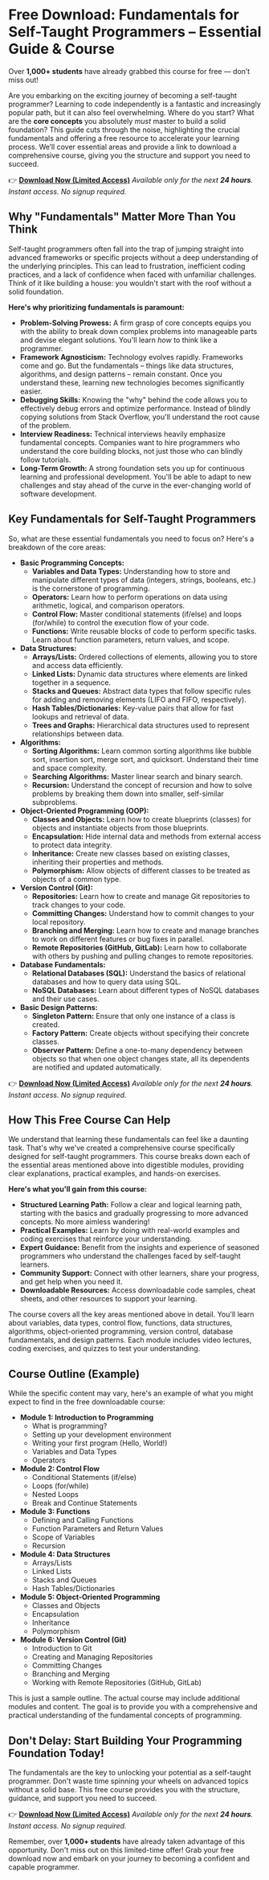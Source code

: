 # Free Download: Fundamentals for Self-Taught Programmers – Essential Guide & Course

Over **1,000+ students** have already grabbed this course for free — don’t miss out!

Are you embarking on the exciting journey of becoming a self-taught programmer? Learning to code independently is a fantastic and increasingly popular path, but it can also feel overwhelming. Where do you start? What are the **core concepts** you absolutely *must* master to build a solid foundation? This guide cuts through the noise, highlighting the crucial fundamentals and offering a free resource to accelerate your learning process. We’ll cover essential areas and provide a link to download a comprehensive course, giving you the structure and support you need to succeed.

👉 [**Download Now (Limited Access)**](https://udemywork.com/fundamentals-for-self-taught-programmers)
_Available only for the next **24 hours**. Instant access. No signup required._

## Why "Fundamentals" Matter More Than You Think

Self-taught programmers often fall into the trap of jumping straight into advanced frameworks or specific projects without a deep understanding of the underlying principles. This can lead to frustration, inefficient coding practices, and a lack of confidence when faced with unfamiliar challenges. Think of it like building a house: you wouldn't start with the roof without a solid foundation.

**Here's why prioritizing fundamentals is paramount:**

*   **Problem-Solving Prowess:** A firm grasp of core concepts equips you with the ability to break down complex problems into manageable parts and devise elegant solutions. You'll learn *how* to think like a programmer.
*   **Framework Agnosticism:** Technology evolves rapidly. Frameworks come and go. But the fundamentals – things like data structures, algorithms, and design patterns – remain constant. Once you understand these, learning new technologies becomes significantly easier.
*   **Debugging Skills:** Knowing the "why" behind the code allows you to effectively debug errors and optimize performance. Instead of blindly copying solutions from Stack Overflow, you'll understand the root cause of the problem.
*   **Interview Readiness:** Technical interviews heavily emphasize fundamental concepts. Companies want to hire programmers who understand the core building blocks, not just those who can blindly follow tutorials.
*   **Long-Term Growth:** A strong foundation sets you up for continuous learning and professional development. You'll be able to adapt to new challenges and stay ahead of the curve in the ever-changing world of software development.

## Key Fundamentals for Self-Taught Programmers

So, what are these essential fundamentals you need to focus on? Here's a breakdown of the core areas:

*   **Basic Programming Concepts:**
    *   **Variables and Data Types:** Understanding how to store and manipulate different types of data (integers, strings, booleans, etc.) is the cornerstone of programming.
    *   **Operators:** Learn how to perform operations on data using arithmetic, logical, and comparison operators.
    *   **Control Flow:** Master conditional statements (if/else) and loops (for/while) to control the execution flow of your code.
    *   **Functions:** Write reusable blocks of code to perform specific tasks. Learn about function parameters, return values, and scope.
*   **Data Structures:**
    *   **Arrays/Lists:** Ordered collections of elements, allowing you to store and access data efficiently.
    *   **Linked Lists:** Dynamic data structures where elements are linked together in a sequence.
    *   **Stacks and Queues:** Abstract data types that follow specific rules for adding and removing elements (LIFO and FIFO, respectively).
    *   **Hash Tables/Dictionaries:** Key-value pairs that allow for fast lookups and retrieval of data.
    *   **Trees and Graphs:** Hierarchical data structures used to represent relationships between data.
*   **Algorithms:**
    *   **Sorting Algorithms:** Learn common sorting algorithms like bubble sort, insertion sort, merge sort, and quicksort. Understand their time and space complexity.
    *   **Searching Algorithms:** Master linear search and binary search.
    *   **Recursion:** Understand the concept of recursion and how to solve problems by breaking them down into smaller, self-similar subproblems.
*   **Object-Oriented Programming (OOP):**
    *   **Classes and Objects:** Learn how to create blueprints (classes) for objects and instantiate objects from those blueprints.
    *   **Encapsulation:** Hide internal data and methods from external access to protect data integrity.
    *   **Inheritance:** Create new classes based on existing classes, inheriting their properties and methods.
    *   **Polymorphism:** Allow objects of different classes to be treated as objects of a common type.
*   **Version Control (Git):**
    *   **Repositories:** Learn how to create and manage Git repositories to track changes to your code.
    *   **Committing Changes:** Understand how to commit changes to your local repository.
    *   **Branching and Merging:** Learn how to create and manage branches to work on different features or bug fixes in parallel.
    *   **Remote Repositories (GitHub, GitLab):** Learn how to collaborate with others by pushing and pulling changes to remote repositories.
*   **Database Fundamentals:**
    *   **Relational Databases (SQL):** Understand the basics of relational databases and how to query data using SQL.
    *   **NoSQL Databases:** Learn about different types of NoSQL databases and their use cases.
*   **Basic Design Patterns:**
    *   **Singleton Pattern:** Ensure that only one instance of a class is created.
    *   **Factory Pattern:** Create objects without specifying their concrete classes.
    *   **Observer Pattern:** Define a one-to-many dependency between objects so that when one object changes state, all its dependents are notified and updated automatically.

👉 [**Download Now (Limited Access)**](https://udemywork.com/fundamentals-for-self-taught-programmers)
_Available only for the next **24 hours**. Instant access. No signup required._

## How This Free Course Can Help

We understand that learning these fundamentals can feel like a daunting task. That's why we've created a comprehensive course specifically designed for self-taught programmers. This course breaks down each of the essential areas mentioned above into digestible modules, providing clear explanations, practical examples, and hands-on exercises.

**Here's what you'll gain from this course:**

*   **Structured Learning Path:** Follow a clear and logical learning path, starting with the basics and gradually progressing to more advanced concepts. No more aimless wandering!
*   **Practical Examples:** Learn by doing with real-world examples and coding exercises that reinforce your understanding.
*   **Expert Guidance:** Benefit from the insights and experience of seasoned programmers who understand the challenges faced by self-taught learners.
*   **Community Support:** Connect with other learners, share your progress, and get help when you need it.
*   **Downloadable Resources:** Access downloadable code samples, cheat sheets, and other resources to support your learning.

The course covers all the key areas mentioned above in detail. You'll learn about variables, data types, control flow, functions, data structures, algorithms, object-oriented programming, version control, database fundamentals, and design patterns. Each module includes video lectures, coding exercises, and quizzes to test your understanding.

## Course Outline (Example)

While the specific content may vary, here's an example of what you might expect to find in the free downloadable course:

*   **Module 1: Introduction to Programming**
    *   What is programming?
    *   Setting up your development environment
    *   Writing your first program (Hello, World!)
    *   Variables and Data Types
    *   Operators
*   **Module 2: Control Flow**
    *   Conditional Statements (if/else)
    *   Loops (for/while)
    *   Nested Loops
    *   Break and Continue Statements
*   **Module 3: Functions**
    *   Defining and Calling Functions
    *   Function Parameters and Return Values
    *   Scope of Variables
    *   Recursion
*   **Module 4: Data Structures**
    *   Arrays/Lists
    *   Linked Lists
    *   Stacks and Queues
    *   Hash Tables/Dictionaries
*   **Module 5: Object-Oriented Programming**
    *   Classes and Objects
    *   Encapsulation
    *   Inheritance
    *   Polymorphism
*   **Module 6: Version Control (Git)**
    *   Introduction to Git
    *   Creating and Managing Repositories
    *   Committing Changes
    *   Branching and Merging
    *   Working with Remote Repositories (GitHub, GitLab)

This is just a sample outline. The actual course may include additional modules and content. The goal is to provide you with a comprehensive and practical understanding of the fundamental concepts of programming.

## Don't Delay: Start Building Your Programming Foundation Today!

The fundamentals are the key to unlocking your potential as a self-taught programmer. Don't waste time spinning your wheels on advanced topics without a solid base. This free course provides you with the structure, guidance, and support you need to succeed.

👉 [**Download Now (Limited Access)**](https://udemywork.com/fundamentals-for-self-taught-programmers)
_Available only for the next **24 hours**. Instant access. No signup required._

Remember, over **1,000+ students** have already taken advantage of this opportunity. Don't miss out on this limited-time offer! Grab your free download now and embark on your journey to becoming a confident and capable programmer.
